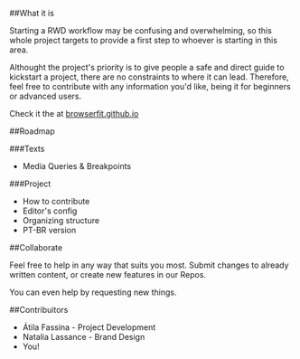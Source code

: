 ##What it is

Starting a RWD workflow may be confusing and overwhelming, so this whole project targets to provide a first step to whoever is starting in this area.

Althought the project's priority is to give people a safe and direct guide to kickstart a project, there are no constraints to where it can lead.
Therefore, feel free to contribute with any information you'd like, being it for beginners or advanced users.

Check it the at [browserfit.github.io](http://browserfit.github.io)

##Roadmap

###Texts
- Media Queries & Breakpoints

###Project
- How to contribute
- Editor's config
- Organizing structure
- PT-BR version

##Collaborate

Feel free to help in any way that suits you most.
Submit changes to already written content, or create new features in our Repos.

You can even help by requesting new things.


##Contribuitors

- Átila Fassina - Project Development
- Natalia Lassance - Brand Design
- You!